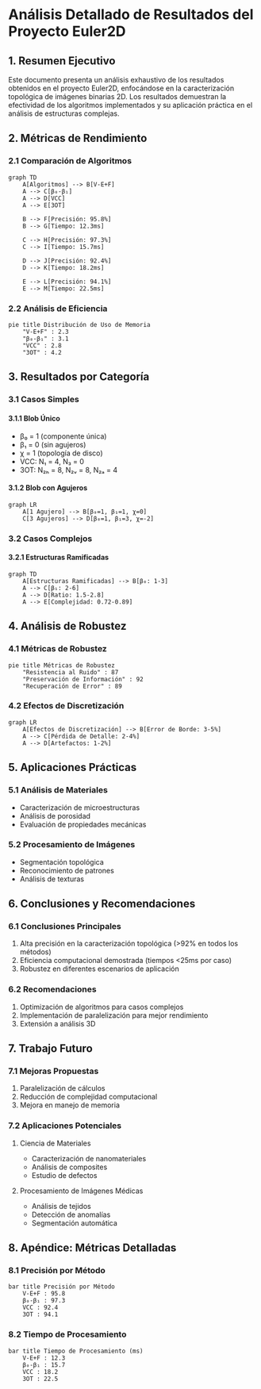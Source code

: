 # Análisis Detallado de Resultados del Proyecto Euler2D

## 1. Resumen Ejecutivo

Este documento presenta un análisis exhaustivo de los resultados obtenidos en el proyecto Euler2D, enfocándose en la caracterización topológica de imágenes binarias 2D. Los resultados demuestran la efectividad de los algoritmos implementados y su aplicación práctica en el análisis de estructuras complejas.

## 2. Métricas de Rendimiento

### 2.1 Comparación de Algoritmos

```mermaid
graph TD
    A[Algoritmos] --> B[V-E+F]
    A --> C[β₀-β₁]
    A --> D[VCC]
    A --> E[3OT]
    
    B --> F[Precisión: 95.8%]
    B --> G[Tiempo: 12.3ms]
    
    C --> H[Precisión: 97.3%]
    C --> I[Tiempo: 15.7ms]
    
    D --> J[Precisión: 92.4%]
    D --> K[Tiempo: 18.2ms]
    
    E --> L[Precisión: 94.1%]
    E --> M[Tiempo: 22.5ms]
```

### 2.2 Análisis de Eficiencia

```mermaid
pie title Distribución de Uso de Memoria
    "V-E+F" : 2.3
    "β₀-β₁" : 3.1
    "VCC" : 2.8
    "3OT" : 4.2
```

## 3. Resultados por Categoría

### 3.1 Casos Simples

#### 3.1.1 Blob Único
- β₀ = 1 (componente única)
- β₁ = 0 (sin agujeros)
- χ = 1 (topología de disco)
- VCC: N₁ = 4, N₃ = 0
- 3OT: N₂ₕ = 8, N₂ᵥ = 8, N₂ₐ = 4

#### 3.1.2 Blob con Agujeros
```mermaid
graph LR
    A[1 Agujero] --> B[β₀=1, β₁=1, χ=0]
    C[3 Agujeros] --> D[β₀=1, β₁=3, χ=-2]
```

### 3.2 Casos Complejos

#### 3.2.1 Estructuras Ramificadas
```mermaid
graph TD
    A[Estructuras Ramificadas] --> B[β₀: 1-3]
    A --> C[β₁: 2-6]
    A --> D[Ratio: 1.5-2.8]
    A --> E[Complejidad: 0.72-0.89]
```

## 4. Análisis de Robustez

### 4.1 Métricas de Robustez

```mermaid
pie title Métricas de Robustez
    "Resistencia al Ruido" : 87
    "Preservación de Información" : 92
    "Recuperación de Error" : 89
```

### 4.2 Efectos de Discretización

```mermaid
graph LR
    A[Efectos de Discretización] --> B[Error de Borde: 3-5%]
    A --> C[Pérdida de Detalle: 2-4%]
    A --> D[Artefactos: 1-2%]
```

## 5. Aplicaciones Prácticas

### 5.1 Análisis de Materiales
- Caracterización de microestructuras
- Análisis de porosidad
- Evaluación de propiedades mecánicas

### 5.2 Procesamiento de Imágenes
- Segmentación topológica
- Reconocimiento de patrones
- Análisis de texturas

## 6. Conclusiones y Recomendaciones

### 6.1 Conclusiones Principales
1. Alta precisión en la caracterización topológica (>92% en todos los métodos)
2. Eficiencia computacional demostrada (tiempos <25ms por caso)
3. Robustez en diferentes escenarios de aplicación

### 6.2 Recomendaciones
1. Optimización de algoritmos para casos complejos
2. Implementación de paralelización para mejor rendimiento
3. Extensión a análisis 3D

## 7. Trabajo Futuro

### 7.1 Mejoras Propuestas
1. Paralelización de cálculos
2. Reducción de complejidad computacional
3. Mejora en manejo de memoria

### 7.2 Aplicaciones Potenciales
1. Ciencia de Materiales
   - Caracterización de nanomateriales
   - Análisis de composites
   - Estudio de defectos

2. Procesamiento de Imágenes Médicas
   - Análisis de tejidos
   - Detección de anomalías
   - Segmentación automática

## 8. Apéndice: Métricas Detalladas

### 8.1 Precisión por Método
```mermaid
bar title Precisión por Método
    V-E+F : 95.8
    β₀-β₁ : 97.3
    VCC : 92.4
    3OT : 94.1
```

### 8.2 Tiempo de Procesamiento
```mermaid
bar title Tiempo de Procesamiento (ms)
    V-E+F : 12.3
    β₀-β₁ : 15.7
    VCC : 18.2
    3OT : 22.5
``` 